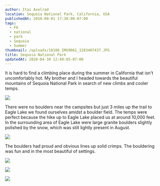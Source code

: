 ```yaml
---
author: Itai Axelrad
location: Sequoia National Park, California, USA
publishedAt: 2010-09-01 17:30:00-07:00
tags:
  - FA
  - national
  - park
  - Sequoia
  - Summer
thumbnail: /uploads/10108_IMG9061_1283407437.JPG
title: Sequoia National Park
updatedAt: 2020-04-30 12:49:05-07:00
---
```


It is hard to find a climbing place during the summer in California that isn't uncomfortably hot. My brother and I headed towards the beautiful mountains of Sequoia National Park in search of new climbs and cooler temps.

![](/uploads/10108_IMG9061_1283407437.JPG)

There were no boulders near the campsites but just 3 miles up the trail to Eagle Lake we found ourselves amidst a boulder field. The temps were perfect because the hike up to Eagle Lake placed us at around 10,000 feet. In the surrounding area of Eagle Lake were large granite boulders slightly polished by the snow, which was still lightly present in August.

![](/uploads/10108_IMG9066_1283407437.JPG)

The boulders had proud and obvious lines up solid crimps. The bouldering was fun and in the most beautiful of settings.

![](/uploads/10108_IMG9072_1283407437.JPG)

![](/uploads/10108_IMG9081_1283407437.JPG)

![](/uploads/10108_IMG9091_1283407437.JPG)
